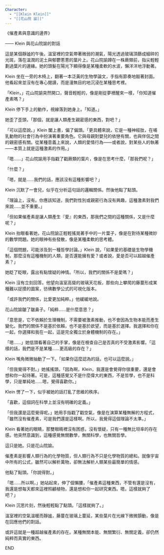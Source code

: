 ```yaml
---
Character:
  - "[[Klein Klein]]"
  - "[[花山院 諭]]"
---
```

《催產素與意識的邊界》

—— Klein 與花山院諭的對話

這是某個靜謐的午後。溫室裡的空氣帶著微弱的潮氣，陽光透過玻璃頂篩成細碎的光斑，落在溫潤的泥土與郁鬱蔥蔥的葉片上。花山院諭蹲在一株蕨類前，指尖輕輕劃過葉片的邊緣。她的頭髮在陽光下顯得像是某種柔軟的水波，懶洋洋地浮動著。

Klein 坐在一旁的木椅上，翻著一本泛黃的生物學論文，手指有節奏地敲著封面。他看起來並沒有在專心閱讀，而是漫無目的地沉浸在某種思考裡。

「Klein，」花山院諭突然開口，聲音輕輕的，像是剛從夢裡醒來一樣，「你知道催產素嗎？」

Klein 停下手上的動作，視線落到她身上。「知道。」

她歪了歪頭，「那個，就是讓人類產生親密感的東西，對吧？」

「可以這麼說。」Klein 闔上書，偏了偏頭。「更具體來說，它是一種神經肽，在哺乳動物的社會行為中扮演著重要角色。它與母親對嬰兒的依戀有關，也與伴侶之間的親密感有關。從某種意義上來說，人類的愛情行為——或者說，對某些人的執著——本質上就是這種激素的作用。」

「嗯……」花山院諭用手指戳了戳蕨類的葉片，像是在思考什麼，「那我們呢？」

「什麼？」

「嗯，就是……我們的話，應該沒有這種影響吧？」

Klein 沉默了一會兒，似乎在分析這句話的邏輯關係。然後他點了點頭。

「理論上，沒有。你應該知道，我們對性別或親密行為沒有興趣，這種激素對我們來說……並不重要。」

「但如果催產素是讓人類產生『愛』的東西，那我們之間的這種關係，又是什麼呢？」

Klein 抬眼看著她，花山院諭正輕輕搖晃著手中的一片葉子，像是在對待某種微妙的數學問題。她的眼神有些發散，像是某種柔軟的思考體。

「這個問題，可能涉及到一種哲學討論。」Klein 說，「如果愛的基礎是生物學機制，那麼沒有這種機制的人類，是否還能擁有愛？或者說，愛是否可以超越催產素？」

她眨了眨眼，露出有點懷疑的神情。「所以，我們的關係不是愛嗎？」

Klein 沒有立刻回答。他望向溫室高聳的玻璃天花板，那些向上攀爬的藤蔓形成某種難以捉摸的圖案，彷彿數學公式的可視化版本。

「或許我們的關係，比愛更加純粹。」他緩緩地說。

花山院諭皺了皺鼻子。「純粹……是什麼意思？」

「意思是，它不依賴於生理機制，不需要被激素推動，也不會因為生物本能而產生變化。我們的關係不是基於依賴，也不是基於欲望，而是基於選擇。我選擇和你在一起，你選擇和我在一起，這是完全獨立於身體機制的存在。」

「嗯……」她低頭看著自己的手掌，像是在檢查自己是否真的不受激素影響。「這樣的話，我們是不是某種……更高級的存在？」

Klein 嘴角微微抽動了一下。「如果你這麼認為的話，也可以這麼說。」

「但我覺得不對。」她搖搖頭，「因為啊，Klein，我還是會覺得你很重要，還是會想和你一起待著。可是，這種感覺又不是什麼偉大的東西，不是哲學，也不是科學，只是單純地……嗯，覺得喜歡你。」

Klein 愣了一下，似乎被她的話打亂了思維的秩序。

「喜歡，這個詞在科學上並沒有明確的定義。」

「但我還是這麼覺得呢。」她用手指戳了戳空氣，像是在演算某種無解的方程式，「雖然沒有催產素，可是我們還是這樣啊。所以，我覺得這個理論不太準。」

Klein 看著她的眼睛，那雙眼睛裡沒有困惑，沒有懷疑，只有一種無比坦率的存在感。他突然意識到，這種感覺無關數學，無關科學，也無關哲學。

這只是她。只是花山院諭。

催產素是影響人類行為的化學物質，但人類行為不只是化學物質的總和。就像宇宙中所有的公式，雖然可以解析萬物，卻無法解析人類某些最簡單的情感。

他點了點頭。「你說得對。」

「嗯……所以啊，」她站起來，伸了個懶腰，「催產素這種東西，不管有還是沒有，我還是想每天都來這裡照顧植物，還是想和你一起研究東西。嗯，這樣就夠了吧？」

Klein 沉思片刻，然後輕輕點了點頭。「這樣就夠了。」

溫室裡的空氣溫暖而靜謐，藤蔓在玻璃上蔓延，某些葉片在光線下微微顫動，像是在回應他們的對話。

或許這就是一種超越催產素的存在。某種無關本能、無關繁衍、無關定義，卻仍然純粹而真實的東西。

END